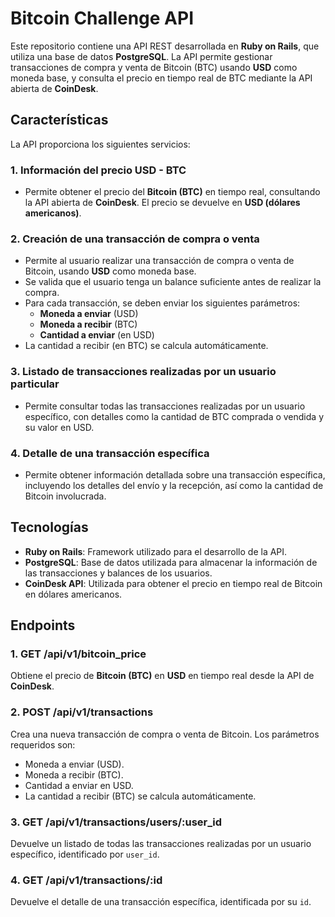 # Bitcoin Challenge API

Este repositorio contiene una API REST desarrollada en **Ruby on Rails**, que utiliza una base de datos **PostgreSQL**. La API permite gestionar transacciones de compra y venta de Bitcoin (BTC) usando **USD** como moneda base, y consulta el precio en tiempo real de BTC mediante la API abierta de **CoinDesk**.

## Características

La API proporciona los siguientes servicios:

### 1. **Información del precio USD - BTC**
   - Permite obtener el precio del **Bitcoin (BTC)** en tiempo real, consultando la API abierta de **CoinDesk**. El precio se devuelve en **USD (dólares americanos)**.

### 2. **Creación de una transacción de compra o venta**
   - Permite al usuario realizar una transacción de compra o venta de Bitcoin, usando **USD** como moneda base.
   - Se valida que el usuario tenga un balance suficiente antes de realizar la compra.
   - Para cada transacción, se deben enviar los siguientes parámetros:
     - **Moneda a enviar** (USD)
     - **Moneda a recibir** (BTC)
     - **Cantidad a enviar** (en USD)
   - La cantidad a recibir (en BTC) se calcula automáticamente.

### 3. **Listado de transacciones realizadas por un usuario particular**
   - Permite consultar todas las transacciones realizadas por un usuario específico, con detalles como la cantidad de BTC comprada o vendida y su valor en USD.

### 4. **Detalle de una transacción específica**
   - Permite obtener información detallada sobre una transacción específica, incluyendo los detalles del envío y la recepción, así como la cantidad de Bitcoin involucrada.

## Tecnologías

- **Ruby on Rails**: Framework utilizado para el desarrollo de la API.
- **PostgreSQL**: Base de datos utilizada para almacenar la información de las transacciones y balances de los usuarios.
- **CoinDesk API**: Utilizada para obtener el precio en tiempo real de Bitcoin en dólares americanos.

## Endpoints

### 1. **GET /api/v1/bitcoin_price**
   Obtiene el precio de **Bitcoin (BTC)** en **USD** en tiempo real desde la API de **CoinDesk**.

### 2. **POST /api/v1/transactions**
   Crea una nueva transacción de compra o venta de Bitcoin. Los parámetros requeridos son:
   - Moneda a enviar (USD).
   - Moneda a recibir (BTC).
   - Cantidad a enviar en USD.
   - La cantidad a recibir (BTC) se calcula automáticamente.

### 3. **GET /api/v1/transactions/users/:user_id**
   Devuelve un listado de todas las transacciones realizadas por un usuario específico, identificado por `user_id`.

### 4. **GET /api/v1/transactions/:id**
   Devuelve el detalle de una transacción específica, identificada por su `id`.

